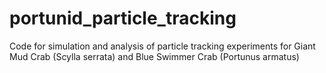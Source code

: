 # portunid_particle_tracking
Code for simulation and analysis of particle tracking experiments for Giant Mud Crab (Scylla serrata) and Blue Swimmer Crab (Portunus armatus)
